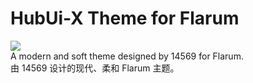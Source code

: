 # HubUi-X Theme for Flarum
![](https://img.fastmirror.net/s/2024/07/06/66895dae429ef.png)  
A modern and soft theme designed by 14569 for Flarum.  
由 14569 设计的现代、柔和 Flarum 主题。  
